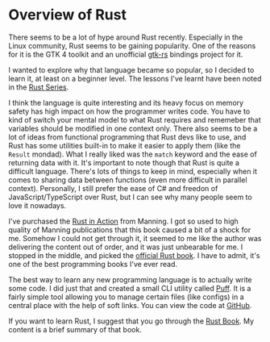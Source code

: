 # Overview of Rust

There seems to be a lot of hype around Rust recently. Especially in the Linux
community, Rust seems to be gaining popularity. One of the reasons for it is the
GTK 4 toolkit and an unofficial [gtk-rs](https://gtk-rs.org/) bindings project for it.

I wanted to explore why that language became so popular, so I decided to learn
it, at least on a beginner level. The lessons I've learnt have been noted in the
[Rust Series](../programming/rust/basics.md).

I think the language is quite interesting and its heavy focus on memory safety
has high impact on how the programmer writes code. You have to kind of switch
your mental model to what Rust requires and rememeber that variables should be
modified in one context only. There also seems to be a lot of ideas from
functional programming that Rust devs like to use, and Rust has some utilities
built-in to make it easier to apply them (like the `Result` mondad). What I
really liked was the `match` keyword and the ease of returning data with it.
It's important to note though that Rust is quite a difficult language. There's
lots of things to keep in mind, especially when it comes to sharing data between
functions (even more difficult in parallel context). Personally, I still prefer
the ease of C# and freedon of JavaScript/TypeScript over Rust, but I can see why
many people seem to love it nowadays.

I've purchased the [Rust in
Action](https://www.manning.com/books/rust-in-action) from Manning. I got so
used to high quality of Manning publications that this book caused a bit of a
shock for me. Somehow I could not get through it, it seemed to me like the
author was delivering the content out of order, and it was just unbearable for
me. I stopped in the middle, and picked the [official Rust
book](https://doc.rust-lang.org/book/). I have to admit, it's one of the best
programming books I've ever read.

The best way to learn any new programming language is to actually write some
code. I did just that and created a small CLI utility called
[Puff](../projects/puff.md). It is a fairly simple tool allowing you to manage
certain files (like configs) in a central place with the help of soft links.
You can view the code at [GitHub](https://github.com/marcinjahn/puff).

If you want to learn Rust, I suggest that you go through the [Rust
Book](https://doc.rust-lang.org/book/). My content is a brief summary of that
book.